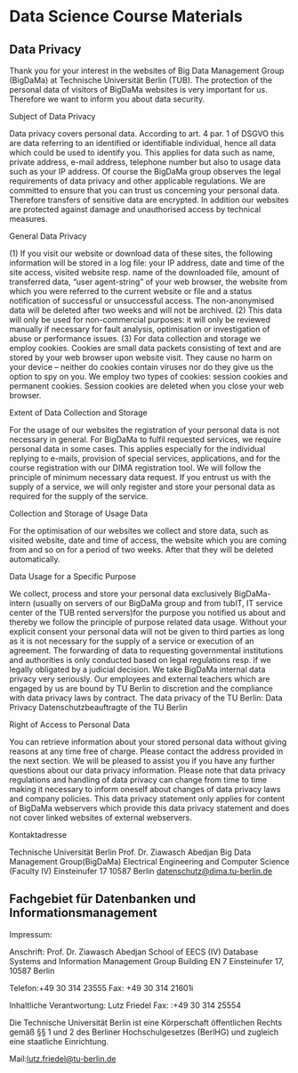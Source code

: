 # Data Science Course Materials

## Data Privacy

Thank you for your interest in the websites of Big Data Management Group (BigDaMa) at Technische Universität Berlin (TUB). The protection of the personal data of visitors of BigDaMa websites is very important for us. Therefore we want to inform you about data security.

Subject of Data Privacy

Data privacy covers personal data. According to art. 4 par. 1 of DSGVO this are data referring to an identified or identifiable individual, hence all data which could be used to identify you. This applies for data such as name, private address, e-mail address, telephone number but also to usage data such as your IP address. 
Of course the BigDaMa group observes the legal requirements of data privacy and other applicable regulations. 
We are committed to ensure that you can trust us concerning your personal data. Therefore transfers of sensitive data are encrypted. In addition our websites are protected against damage and unauthorised access by technical measures.

General Data Privacy

(1) If you visit our website or download data of these sites, the following information will be stored in a log file: your IP address, date and time of the site access, visited website resp. name of the downloaded file, amount of transferred data, “user agent-string” of your web browser, the website from which you were referred to the current website or file and a status notification of successful or unsuccessful access. The non-anonymised data will be deleted after two weeks and will not be archived. 
(2) This data will only be used for non-commercial purposes: it will only be reviewed manually if necessary for fault analysis, optimisation or investigation of abuse or performance issues. 
(3) For data collection and storage we employ cookies. Cookies are small data packets consisting of text and are stored by your web browser upon website visit. They cause no harm on your device – neither do cookies contain viruses nor do they give us the option to spy on you. We employ two types of cookies: session cookies and permanent cookies. Session cookies are deleted when you close your web browser.

Extent of Data Collection and Storage

For the usage of our websites the registration of your personal data is not necessary in general. For BigDaMa to fulfil requested services, we require personal data in some cases. This applies especially for the individual replying to e-mails, provision of special services, applications, and for the course registration with our DIMA registration tool. We will follow the principle of minimum necessary data request. 
If you entrust us with the supply of a service, we will only register and store your personal data as required for the supply of the service.

Collection and Storage of Usage Data

For the optimisation of our websites we collect and store data, such as visited website, date and time of access, the website which you are coming from and so on for a period of two weeks. After that they will be deleted automatically.

Data Usage for a Specific Purpose

We collect, process and store your personal data exclusively BigDaMa-intern (usually on servers of our BigDaMa group and from tubIT, IT service center of the TUB rented servers)for the purpose you notified us about and thereby we follow the principle of purpose related data usage. Without your explicit consent your personal data will not be given to third parties as long as it is not necessary for the supply of a service or execution of an agreement. The forwarding of data to requesting governmental institutions and authorities is only conducted based on legal regulations resp. if we legally obligated by a judicial decision. 
We take BigDaMa internal data privacy very seriously. Our employees and external teachers which are engaged by us are bound by TU Berlin to discretion and the compliance with data privacy laws by contract. 
The data privacy of the TU Berlin: 
Data Privacy
Datenschutzbeauftragte of the TU Berlin

Right of Access to Personal Data

You can retrieve information about your stored personal data without giving reasons at any time free of charge. Please contact the address provided in the next section. We will be pleased to assist you if you have any further questions about our data privacy information. Please note that data privacy regulations and handling of data privacy can change from time to time making it necessary to inform oneself about changes of data privacy laws and company policies. This data privacy statement only applies for content of BigDaMa webservers which provide this data privacy statement and does not cover linked websites of external webservers.

Kontaktadresse

Technische Universität Berlin 
Prof. Dr. Ziawasch Abedjan
Big Data Management Group(BigDaMa)
Electrical Engineering and Computer Science (Faculty IV)
Einsteinufer 17
10587 Berlin
datenschutz@dima.tu-berlin.de



## Fachgebiet für Datenbanken und Informationsmanagement

Impressum:

Anschrift: Prof. Dr. Ziawasch Abedjan School of EECS (IV)
Database Systems and Information Management Group
Building EN 7 
Einsteinufer 17, 10587 Berlin

Telefon:+49 30 314 23555 Fax: +49 30 314 21601i

Inhaltliche Verantwortung: Lutz Friedel Fax: :+49 30 314 25554

Die Technische Universität Berlin ist eine Körperschaft öffentlichen Rechts gemäß §§ 1 und 2 des Berliner Hochschulgesetzes (BerlHG) und zugleich eine staatliche Einrichtung.

Mail:lutz.friedel@tu-berlin.de
